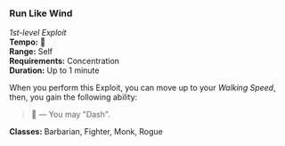 ### Run Like Wind
*1st-level Exploit*  
**Tempo:** 🔵  
**Range:** Self  
**Requirements:** Concentration  
**Duration:** Up to 1 minute  

When you perform this Exploit, you can move up to your *Walking Speed*, then, you gain the following ability:

> 🔵 — You may "Dash".

**Classes:** Barbarian, Fighter, Monk, Rogue
